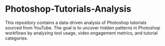 # Photoshop-Tutorials-Analysis
This repository contains a data-driven analysis of Photoshop tutorials sourced from YouTube. The goal is to uncover hidden patterns in Photoshop workflows by analyzing tool usage, video engagement metrics, and tutorial categories.
